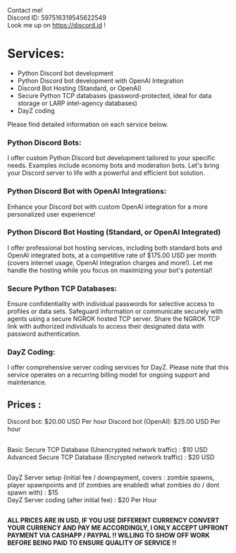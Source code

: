 
Contact me!  
Discord ID: 597516319545622549  
Look me up on https://discord.id !

# Services:
- Python Discord bot development
- Python Discord bot development with OpenAI Integration
- Discord Bot Hosting (Standard, or OpenAI)
- Secure Python TCP databases (password-protected, ideal for data storage or LARP intel-agency databases)
- DayZ coding

Please find detailed information on each service below.

### Python Discord Bots:
I offer custom Python Discord bot development tailored to your specific needs. Examples include economy bots and moderation bots. Let's bring your Discord server to life with a powerful and efficient bot solution.

### Python Discord Bot with OpenAI Integrations:
Enhance your Discord bot with custom OpenAI integration for a more personalized user experience!

### Python Discord Bot Hosting (Standard, or OpenAI Integrated)
I offer professional bot hosting services, including both standard bots and OpenAI integrated bots, at a competitive rate of $175.00 USD per month (covers internet usage, OpenAI Integration charges and more!). Let me handle the hosting while you focus on maximizing your bot's potential!

### Secure Python TCP Databases:
Ensure confidentiality with individual passwords for selective access to profiles or data sets. Safeguard information or communicate securely with agents using a secure NGROK hosted TCP server. Share the NGROK TCP link with authorized individuals to access their designated data with password authentication.

### DayZ Coding:
I offer comprehensive server coding services for DayZ. Please note that this service operates on a recurring billing model for ongoing support and maintenance.
  
## Prices :  
Discord bot: $20.00 USD Per hour
Discord bot (OpenAI): $25.00 USD Per hour
##  
Basic Secure TCP Database (Unencrypted network traffic) : $10 USD 
Advanced Secure TCP Database (Encrypted network traffic) : $20 USD 
##  
DayZ Server setup (initial fee / downpayment, covers : zombie spawns, player spawnpoints and (if zombies are enabled) what zombies do / dont spawn with) : $15  
DayZ Server coding (after initial fee) : $20 Per Hour  
##  
__ALL PRICES ARE IN USD, IF YOU USE DIFFERENT CURRENCY CONVERT YOUR CURRENCY AND PAY ME ACCORDINGLY, I ONLY ACCEPT UPFRONT PAYMENT VIA CASHAPP / PAYPAL !! WILLING TO SHOW OFF WORK BEFORE BEING PAID TO ENSURE QUALITY OF SERVICE !!__
